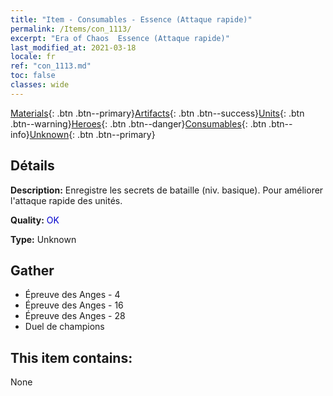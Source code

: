```yaml
---
title: "Item - Consumables - Essence (Attaque rapide)"
permalink: /Items/con_1113/
excerpt: "Era of Chaos  Essence (Attaque rapide)"
last_modified_at: 2021-03-18
locale: fr
ref: "con_1113.md"
toc: false
classes: wide
---
```

 [Materials](/fr/Items/){: .btn .btn--primary}[Artifacts](/fr/Items/Artifacts/){: .btn .btn--success}[Units](/fr/Items/Units/){: .btn .btn--warning}[Heroes](/fr/Items/Heroes/){: .btn .btn--danger}[Consumables](/fr/Items/Consumables/){: .btn .btn--info}[Unknown](/fr/Items/Unknown/){: .btn .btn--primary}

## Détails
 **Description:** Enregistre les secrets de bataille (niv. basique). Pour améliorer l'attaque rapide des unités.

 **Quality:** <span style="color: #0000CD">OK</span>

 **Type:** Unknown

## Gather

*    Épreuve des Anges - 4 
*    Épreuve des Anges - 16 
*    Épreuve des Anges - 28 
*    Duel de champions 

## This item contains:

  None

